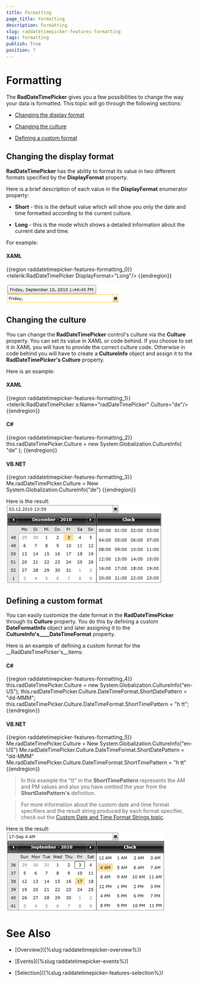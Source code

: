 ```yaml
---
title: Formatting
page_title: Formatting
description: Formatting
slug: raddatetimepicker-features-formatting
tags: formatting
publish: True
position: 7
---
```


# Formatting





The __RadDateTimePicker__ gives you a few possibilities to change the way your data is formatted. This topic will go through the following sections:

* [Changing the display format](#Changing_the_display_format)

* [Changing the culture](#Changing_the_culture)

* [Defining a custom format](#Defining_a_custom_format)

## Changing the display format

__RadDateTimePicker__ has the ability to format its value in two different formats specified by the __DisplayFormat__ property.

Here is a brief description of each value in the __DisplayFormat__ enumerator property:

* __Short__ - this is the default value which will show you only the date and time formatted according to the current culture.

* __Long__ - this is the mode which shows a detailed information about the current date and time.

For example:

#### __XAML__

{{region raddatetimepicker-features-formatting_0}}
	<telerik:RadDateTimePicker DisplayFormat="Long"/>
	{{endregion}}

![](images/dateTimePicker_features_formatting_010.png)

## Changing the culture

You can change the __RadDateTimePicker__ control's culture via the __Culture__ property. You can set its value in XAML or code behind. If you choose to set it in XAML you will have to provide the correct culture code. Otherwise in code behind you will have to create a __CultureInfo__ object and assign it to the __RadDateTimePicker's Culture__ property. 

Here is an example:

#### __XAML__

{{region raddatetimepicker-features-formatting_1}}
	<telerik:RadDateTimePicker x:Name="radDateTimePicker" Culture="de"/>
	{{endregion}}



#### __C#__

{{region raddatetimepicker-features-formatting_2}}
	this.radDateTimePicker.Culture = new System.Globalization.CultureInfo( "de" );
	{{endregion}}



#### __VB.NET__

{{region raddatetimepicker-features-formatting_3}}
	Me.radDateTimePicker.Culture = New System.Globalization.CultureInfo("de")
	{{endregion}}



Here is the result:![](images/dateTimePicker_features_formatting_020.png)

## Defining a custom format

You can easily customize the date format in the __RadDateTimePicker__ through its __Culture__ property. You do this by defining a custom __DateFormatInfo__ object and later assigning it to the __CultureInfo's____DateTimeFormat__ property.

Here is an example of defining a custom format for the __RadDateTimePicker's__items:

#### __C#__

{{region raddatetimepicker-features-formatting_4}}
	this.radDateTimePicker.Culture = new System.Globalization.CultureInfo("en-US");
	this.radDateTimePicker.Culture.DateTimeFormat.ShortDatePattern = "dd-MMM";
	this.radDateTimePicker.Culture.DateTimeFormat.ShortTimePattern = "h tt";
	{{endregion}}



#### __VB.NET__

{{region raddatetimepicker-features-formatting_5}}
	Me.radDateTimePicker.Culture = New System.Globalization.CultureInfo("en-US")
	Me.radDateTimePicker.Culture.DateTimeFormat.ShortDatePattern = "dd-MMM"
	Me.radDateTimePicker.Culture.DateTimeFormat.ShortTimePattern = "h tt"
	{{endregion}}



>In this example the "tt" in the __ShortTimePattern__ represents the AM and PM values and also you have omitted the year from the __ShortDatePattern's__ definition.

>For more information about the custom date and time format specifiers and the result string produced by each format specifier, check out the 
            [Custom Date and Time Format Strings topic](http://msdn.microsoft.com/en-us/library/8kb3ddd4.aspx).
          

Here is the result:![](images/dateTimePicker_features_formatting_030.png)

# See Also

 * [Overview]({%slug raddatetimepicker-overview%})

 * [Events]({%slug raddatetimepicker-events%})

 * [Selection]({%slug raddatetimepicker-features-selection%})
